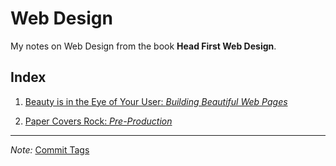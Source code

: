 # Web Design

My notes on Web Design from the book **Head First Web Design**.

## Index

1. [Beauty is in the Eye of Your User: *Building Beautiful Web Pages*](Chapter%2001/)

2. [Paper Covers Rock: *Pre-Production*](Chapter%2002/)

--------------------

*Note:* [Commit Tags](https://bit.ly/commit-tags)
